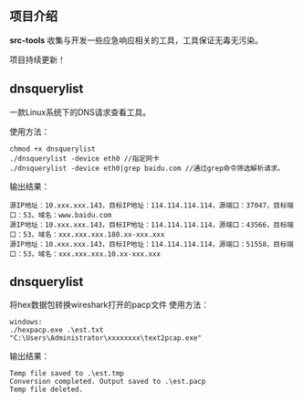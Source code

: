 ## 项目介绍

**src-tools** 收集与开发一些应急响应相关的工具，工具保证无毒无污染。

项目持续更新！


## dnsquerylist

一款Linux系统下的DNS请求查看工具。

使用方法：
```
chmod +x dnsquerylist
./dnsquerylist -device eth0	//指定网卡
./dnsquerylist -device eth0|grep baidu.com //通过grep命令筛选解析请求。
```
输出结果：
```
源IP地址：10.xxx.xxx.143，目标IP地址：114.114.114.114，源端口：37047，目标端口：53，域名：www.baidu.com
源IP地址：10.xxx.xxx.143，目标IP地址：114.114.114.114，源端口：43566，目标端口：53，域名：xxx.xxx.xxx.180.xx-xxx.xxx
源IP地址：10.xxx.xxx.143，目标IP地址：114.114.114.114，源端口：51558，目标端口：53，域名：xxx.xxx.xxx.10.xx-xxx.xxx
```
## dnsquerylist
将hex数据包转换wireshark打开的pacp文件
使用方法：
```
windows:
./hexpacp.exe .\est.txt "C:\Users\Administrator\xxxxxxxx\text2pcap.exe"
```
输出结果：
```
Temp file saved to .\est.tmp
Conversion completed. Output saved to .\est.pacp
Temp file deleted.
```
